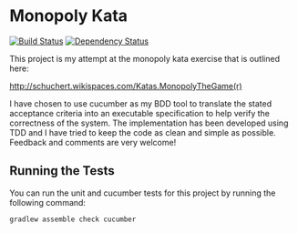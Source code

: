 # Monopoly Kata

[![Build Status](https://travis-ci.org/michaelruocco/monopoly-kata.svg?branch=master)](https://travis-ci.org/michaelruocco/monopoly-kata)
[![Dependency Status](https://www.versioneye.com/user/projects/5672ebd2107997003e0006be/badge.svg?style=flat)](https://www.versioneye.com/user/projects/5672ebd2107997003e0006be)

This project is my attempt at the monopoly kata exercise that is outlined here: 

http://schuchert.wikispaces.com/Katas.MonopolyTheGame(r)

I have chosen to use cucumber as my BDD tool to translate the stated acceptance criteria into an executable
specification to help verify the correctness of the system. The implementation has been developed using TDD and I have
tried to keep the code as clean and simple as possible. Feedback and comments are very welcome!

## Running the Tests

You can run the unit and cucumber tests for this project by running the following command:

```
gradlew assemble check cucumber
```